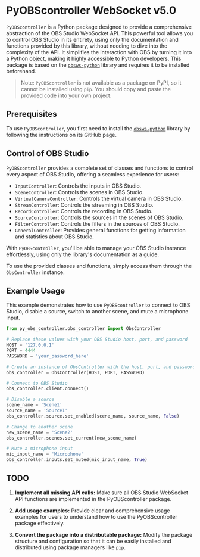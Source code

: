 # PyOBScontroller WebSocket v5.0

`PyOBScontroller` is a Python package designed to provide a comprehensive abstraction of the OBS Studio WebSocket API. This powerful tool allows you to control OBS Studio in its entirety, using only the documentation and functions provided by this library, without needing to dive into the complexity of the API. It simplifies the interaction with OBS by turning it into a Python object, making it highly accessible to Python developers. This package is based on the [`obsws-python`](https://github.com/aatikturk/obsws-python) library and requires it to be installed beforehand.

> Note: `PyOBScontroller` is not available as a package on PyPI, so it cannot be installed using `pip`. You should copy and paste the provided code into your own project.

## Prerequisites

To use `PyOBScontroller`, you first need to install the [`obsws-python`](https://github.com/aatikturk/obsws-python) library by following the instructions on its GitHub page.

## Control of OBS Studio

`PyOBScontroller` provides a complete set of classes and functions to control every aspect of OBS Studio, offering a seamless experience for users:

- `InputController`: Controls the inputs in OBS Studio.
- `SceneController`: Controls the scenes in OBS Studio.
- `VirtualCameraController`: Controls the virtual camera in OBS Studio.
- `StreamController`: Controls the streaming in OBS Studio.
- `RecordController`: Controls the recording in OBS Studio.
- `SourceController`: Controls the sources in the scenes of OBS Studio.
- `FilterController`: Controls the filters in the sources of OBS Studio.
- `GeneralController`: Provides general functions for getting information and statistics about OBS Studio.

With `PyOBScontroller`, you'll be able to manage your OBS Studio instance effortlessly, using only the library's documentation as a guide.

To use the provided classes and functions, simply access them through the `ObsController` instance. 


## Example Usage

This example demonstrates how to use `PyOBScontroller` to connect to OBS Studio, disable a source, switch to another scene, and mute a microphone input.

```python
from py_obs_controller.obs_controller import ObsController

# Replace these values with your OBS Studio host, port, and password
HOST = '127.0.0.1'
PORT = 4444
PASSWORD = 'your_password_here'

# Create an instance of ObsController with the host, port, and password
obs_controller = ObsController(HOST, PORT, PASSWORD)

# Connect to OBS Studio
obs_controller.client.connect()

# Disable a source
scene_name = 'Scene1'
source_name = 'Source1'
obs_controller.source.set_enabled(scene_name, source_name, False)

# Change to another scene
new_scene_name = 'Scene2'
obs_controller.scenes.set_current(new_scene_name)

# Mute a microphone input
mic_input_name = 'Microphone'
obs_controller.inputs.set_muted(mic_input_name, True)
```


## TODO

1. **Implement all missing API calls:**
   Make sure all OBS Studio WebSocket API functions are implemented in the PyOBScontroller package.

2. **Add usage examples:**
   Provide clear and comprehensive usage examples for users to understand how to use the PyOBScontroller package effectively.

3. **Convert the package into a distributable package:**
   Modify the package structure and configuration so that it can be easily installed and distributed using package managers like `pip`.



